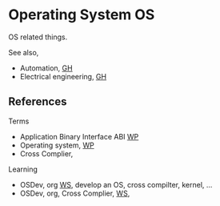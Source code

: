 # Operating System OS

OS related things.

See also, 
* Automation, [GH](https://github.com/YorkEarwaker/Automation)
* Electrical engineering, [GH](https://github.com/YorkEarwaker/Electrical-Engineering)

## References

Terms
* Application Binary Interface ABI [WP](https://en.wikipedia.org/wiki/Application_binary_interface)
* Operating system, [WP](https://en.wikipedia.org/wiki/Operating_system)
* Cross Complier, 

Learning
* OSDev, org [WS](https://wiki.osdev.org/Expanded_Main_Page), develop an OS, cross compilter, kernel, ... 
* OSDev, org, Cross Complier, [WS](https://wiki.osdev.org/GCC_Cross-Compiler), 